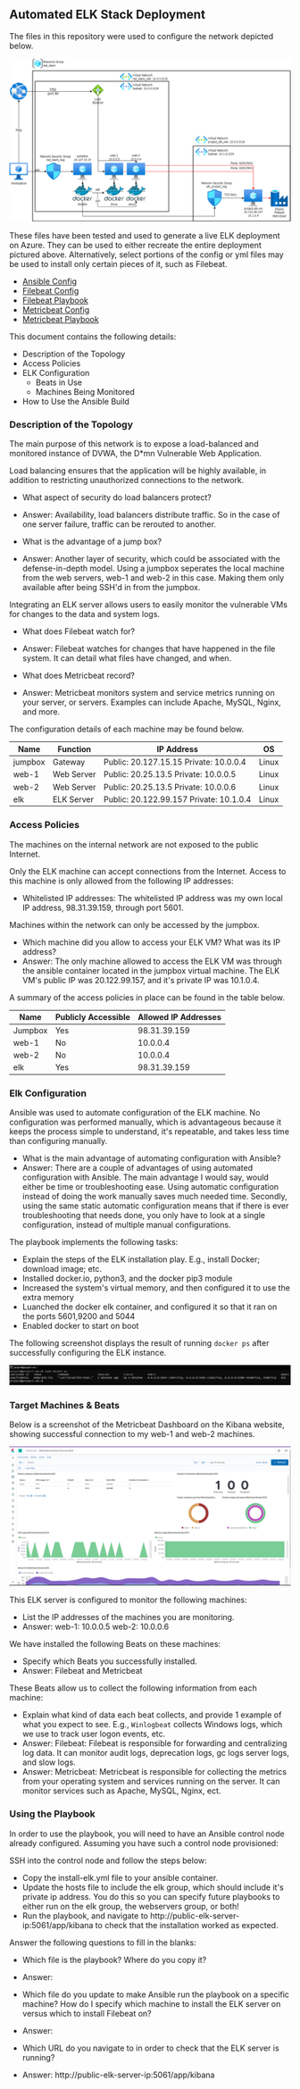 ## Automated ELK Stack Deployment

The files in this repository were used to configure the network depicted below.

![](Diagrams/diagram.png)

These files have been tested and used to generate a live ELK deployment on Azure. They can be used to either recreate the entire deployment pictured above. Alternatively, select portions of the config or yml files may be used to install only certain pieces of it, such as Filebeat.

  - [Ansible Config](https://github.com/AnthonyMaret/project13/blob/main/Ansible/ansible.cfg)
  - [Filebeat Config](https://github.com/AnthonyMaret/project13/blob/main/Ansible/filebeat-config.yml)
  - [Filebeat Playbook](https://github.com/AnthonyMaret/project13/blob/main/Ansible/filebeat-playbook.yml)
  - [Metricbeat Config](https://github.com/AnthonyMaret/project13/blob/main/Ansible/metricbeat-config.yml)
  - [Metricbeat Playbook](https://github.com/AnthonyMaret/project13/blob/main/Ansible/metricbeat-playbook.yml)

This document contains the following details:
- Description of the Topology
- Access Policies
- ELK Configuration
  - Beats in Use
  - Machines Being Monitored
- How to Use the Ansible Build


### Description of the Topology

The main purpose of this network is to expose a load-balanced and monitored instance of DVWA, the D*mn Vulnerable Web Application.

Load balancing ensures that the application will be highly available, in addition to restricting unauthorized connections to the network.
- What aspect of security do load balancers protect?
- Answer: Availability, load balancers distribute traffic. So in the case of one server failure, traffic can be rerouted to another.

- What is the advantage of a jump box?
- Answer: Another layer of security, which could be associated with the defense-in-depth model. Using a jumpbox seperates the local machine from the web servers, web-1 and web-2 in this case. Making them only available after being SSH'd in from the jumpbox.

Integrating an ELK server allows users to easily monitor the vulnerable VMs for changes to the data and system logs.
- What does Filebeat watch for?
- Answer: Filebeat watches for changes that have happened in the file system. It can detail what files have changed, and when.

- What does Metricbeat record?
- Answer: Metricbeat monitors system and service metrics running on your server, or servers. Examples can include Apache, MySQL, Nginx, and more.

The configuration details of each machine may be found below.

| Name    | Function           |              IP Address                  |  OS   |
|---------|--------------------|------------------------------------------|-------|
| jumpbox | Gateway            | Public: 20.127.15.15  Private: 10.0.0.4  | Linux |
| web-1   | Web Server         | Public: 20.25.13.5    Private: 10.0.0.5  | Linux |
| web-2   | Web Server         | Public: 20.25.13.5    Private: 10.0.0.6  | Linux |
| elk     | ELK Server         | Public: 20.122.99.157 Private: 10.1.0.4  | Linux |

### Access Policies

The machines on the internal network are not exposed to the public Internet. 

Only the ELK machine can accept connections from the Internet. Access to this machine is only allowed from the following IP addresses:
- Whitelisted IP addresses: The whitelisted IP address was my own local IP address, 98.31.39.159, through port 5601.

Machines within the network can only be accessed by the jumpbox.
- Which machine did you allow to access your ELK VM? What was its IP address?
- Answer: The only machine allowed to access the ELK VM was through the ansible container located in the jumpbox virtual machine. The ELK VM's public IP was 20.122.99.157, and it's private IP was 10.1.0.4.

A summary of the access policies in place can be found in the table below.

| Name          | Publicly Accessible | Allowed IP Addresses |
|---------------|---------------------|----------------------|
| Jumpbox       | Yes                 | 98.31.39.159         |
| web-1         | No                  | 10.0.0.4             |
| web-2         | No                  | 10.0.0.4             |
| elk           | Yes                 | 98.31.39.159         |
### Elk Configuration

Ansible was used to automate configuration of the ELK machine. No configuration was performed manually, which is advantageous because it keeps the process simple to understand, it's repeatable, and takes less time than configuring manually.
- What is the main advantage of automating configuration with Ansible?
- Answer: There are a couple of advantages of using automated configuration with Ansible. The main advantage I would say, would either be time or troubleshooting ease. Using automatic configuration instead of doing the work manually saves much needed time. Secondly, using the same static automatic configuration means that if there is ever troubleshooting that needs done, you only have to look at a single configuration, instead of multiple manual configurations. 

The playbook implements the following tasks:
- Explain the steps of the ELK installation play. E.g., install Docker; download image; etc.
- Installed docker.io, python3, and the docker pip3 module
- Increased the system's virtual memory, and then configured it to use the extra memory 
- Luanched the docker elk container, and configured it so that it ran on the ports 5601,9200 and 5044
- Enabled docker to start on boot

The following screenshot displays the result of running `docker ps` after successfully configuring the ELK instance.

![](Progress-Screenshots/elk-container-created.PNG)

### Target Machines & Beats
Below is a screenshot of the Metricbeat Dashboard on the Kibana website, showing successful connection to my web-1 and web-2 machines.

![](Progress-Screenshots/day2-metricbeat-kibana-webpage.PNG)

This ELK server is configured to monitor the following machines:
- List the IP addresses of the machines you are monitoring.
-  Answer: web-1: 10.0.0.5 web-2: 10.0.0.6

We have installed the following Beats on these machines:
- Specify which Beats you successfully installed.
-  Answer: Filebeat and Metricbeat

These Beats allow us to collect the following information from each machine:
- Explain what kind of data each beat collects, and provide 1 example of what you expect to see. E.g., `Winlogbeat` collects Windows logs, which we use to track user logon events, etc.
- Answer: Filebeat: Filebeat is responsible for forwarding and centralizing log data. It can monitor audit logs, deprecation logs, gc logs server logs, and slow logs. 
- Answer: Metricbeat: Metricbeat is responsible for collecting the metrics from your operating system and services running on the server. It can monitor services such as Apache, MySQL, Nginx, ect.

### Using the Playbook
In order to use the playbook, you will need to have an Ansible control node already configured. Assuming you have such a control node provisioned: 

SSH into the control node and follow the steps below:
- Copy the install-elk.yml file to your ansible container.
- Update the hosts file to include the elk group, which should include it's private ip address. You do this so you can specify future playbooks to either run on the elk group, the webservers group, or both!
- Run the playbook, and navigate to http://public-elk-server-ip:5061/app/kibana to check that the installation worked as expected.

Answer the following questions to fill in the blanks:
- Which file is the playbook? Where do you copy it?
- Answer:

- Which file do you update to make Ansible run the playbook on a specific machine? How do I specify which machine to install the ELK server on versus which to install Filebeat on?
- Answer:

- Which URL do you navigate to in order to check that the ELK server is running?
- Answer: http://public-elk-server-ip:5061/app/kibana

